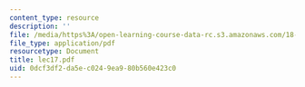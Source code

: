 ```yaml
---
content_type: resource
description: ''
file: /media/https%3A/open-learning-course-data-rc.s3.amazonaws.com/18-366-random-walks-and-diffusion-fall-2006/0dcf3df2da5ec0249ea980b560e423c0_lec17.pdf
file_type: application/pdf
resourcetype: Document
title: lec17.pdf
uid: 0dcf3df2-da5e-c024-9ea9-80b560e423c0
---
```

